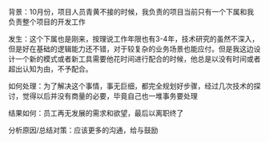 背景：10月份，项目人员青黄不接的时候，我负责的项目当前只有一个下属和我负责整个项目的开发工作

发生：这个下属也是刚来，按理说工作年限也有3-4年，技术研究的虽然不深入，但是好在基础的逻辑能力还不错，对于较复杂的业务场景也能应付。但是我这边设计一个新的模式或者新工具需要他花时间进行配合的时候，他总是以没有时间或者超出认知为由，不予配合。

如何处理：为了解决这个事情，事无巨细，都完全规划好步骤，经过几次技术的探讨，觉得以后并没有商量的必要，毕竟自己也一堆事务要处理

结果如何：员工再无发展的需求和欲望，最后以离职终了

分析原因/总结对策：应该更多的沟通，给与鼓励